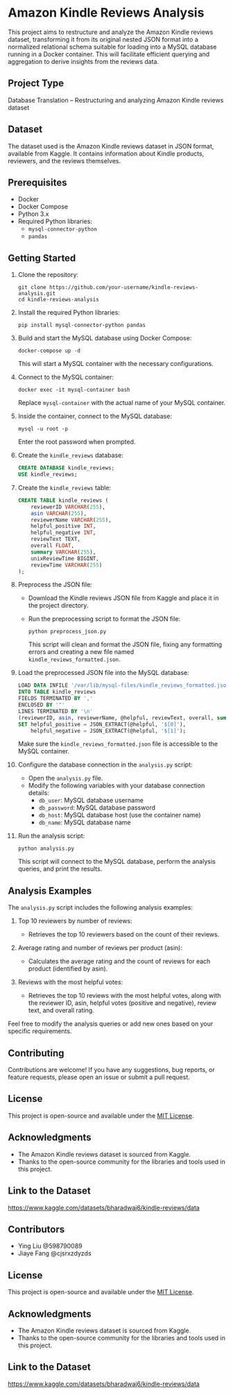 # Amazon Kindle Reviews Analysis

This project aims to restructure and analyze the Amazon Kindle reviews dataset, transforming it from its original nested JSON format into a normalized relational schema suitable for loading into a MySQL database running in a Docker container. This will facilitate efficient querying and aggregation to derive insights from the reviews data.

## Project Type
Database Translation – Restructuring and analyzing Amazon Kindle reviews dataset

## Dataset
The dataset used is the Amazon Kindle reviews dataset in JSON format, available from Kaggle. It contains information about Kindle products, reviewers, and the reviews themselves.

## Prerequisites
- Docker
- Docker Compose
- Python 3.x
- Required Python libraries:
  - `mysql-connector-python`
  - `pandas`

## Getting Started

1. Clone the repository:
   ```
   git clone https://github.com/your-username/kindle-reviews-analysis.git
   cd kindle-reviews-analysis
   ```

2. Install the required Python libraries:
   ```
   pip install mysql-connector-python pandas
   ```

3. Build and start the MySQL database using Docker Compose:
   ```
   docker-compose up -d
   ```

   This will start a MySQL container with the necessary configurations.

4. Connect to the MySQL container:
   ```
   docker exec -it mysql-container bash
   ```

   Replace `mysql-container` with the actual name of your MySQL container.

5. Inside the container, connect to the MySQL database:
   ```
   mysql -u root -p
   ```

   Enter the root password when prompted.

6. Create the `kindle_reviews` database:
   ```sql
   CREATE DATABASE kindle_reviews;
   USE kindle_reviews;
   ```

7. Create the `kindle_reviews` table:
   ```sql
   CREATE TABLE kindle_reviews (
       reviewerID VARCHAR(255),
       asin VARCHAR(255),
       reviewerName VARCHAR(255),
       helpful_positive INT,
       helpful_negative INT, 
       reviewText TEXT,
       overall FLOAT,
       summary VARCHAR(255),
       unixReviewTime BIGINT,
       reviewTime VARCHAR(255)
   );
   ```

8. Preprocess the JSON file:
   - Download the Kindle reviews JSON file from Kaggle and place it in the project directory.
   - Run the preprocessing script to format the JSON file:
     ```
     python preprocess_json.py
     ```

     This script will clean and format the JSON file, fixing any formatting errors and creating a new file named `kindle_reviews_formatted.json`.

9. Load the preprocessed JSON file into the MySQL database:
   ```sql
   LOAD DATA INFILE '/var/lib/mysql-files/kindle_reviews_formatted.json'
   INTO TABLE kindle_reviews
   FIELDS TERMINATED BY ',' 
   ENCLOSED BY '"'
   LINES TERMINATED BY '\n'
   (reviewerID, asin, reviewerName, @helpful, reviewText, overall, summary, unixReviewTime, reviewTime)
   SET helpful_positive = JSON_EXTRACT(@helpful, '$[0]'),
       helpful_negative = JSON_EXTRACT(@helpful, '$[1]');
   ```

   Make sure the `kindle_reviews_formatted.json` file is accessible to the MySQL container.

10. Configure the database connection in the `analysis.py` script:
    - Open the `analysis.py` file.
    - Modify the following variables with your database connection details:
      - `db_user`: MySQL database username
      - `db_password`: MySQL database password
      - `db_host`: MySQL database host (use the container name)
      - `db_name`: MySQL database name

11. Run the analysis script:
    ```
    python analysis.py
    ```

    This script will connect to the MySQL database, perform the analysis queries, and print the results.

## Analysis Examples

The `analysis.py` script includes the following analysis examples:

1. Top 10 reviewers by number of reviews:
   - Retrieves the top 10 reviewers based on the count of their reviews.

2. Average rating and number of reviews per product (asin):
   - Calculates the average rating and the count of reviews for each product (identified by asin).

3. Reviews with the most helpful votes:
   - Retrieves the top 10 reviews with the most helpful votes, along with the reviewer ID, asin, helpful votes (positive and negative), review text, and overall rating.

Feel free to modify the analysis queries or add new ones based on your specific requirements.

## Contributing

Contributions are welcome! If you have any suggestions, bug reports, or feature requests, please open an issue or submit a pull request.

## License

This project is open-source and available under the [MIT License](https://opensource.org/licenses/MIT).

## Acknowledgments

- The Amazon Kindle reviews dataset is sourced from Kaggle.
- Thanks to the open-source community for the libraries and tools used in this project.

## Link to the Dataset

https://www.kaggle.com/datasets/bharadwaj6/kindle-reviews/data
## Contributors

- Ying Liu @598790089
- Jiaye Fang @cjsrxzdyzds

## License

This project is open-source and available under the [MIT License](https://opensource.org/licenses/MIT).

## Acknowledgments

- The Amazon Kindle reviews dataset is sourced from Kaggle.
- Thanks to the open-source community for the libraries and tools used in this project.

## Link to the Dataset
https://www.kaggle.com/datasets/bharadwaj6/kindle-reviews/data
